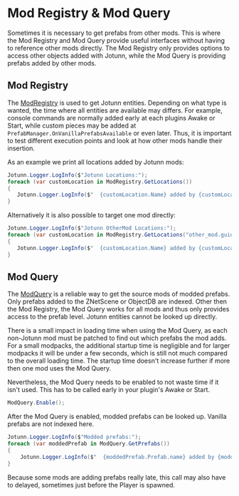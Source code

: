 # Mod Registry & Mod Query
Sometimes it is necessary to get prefabs from other mods.
This is where the Mod Registry and Mod Query provide useful interfaces without having to reference other mods directly.
The Mod Registry only provides options to access other objects added with Jotunn, while the Mod Query is providing prefabs added by other mods.

## Mod Registry
The [ModRegistry](xref:Jotunn.Utils.ModRegistry) is used to get Jotunn entities.
Depending on what type is wanted, the time where all entities are available may differs.
For example, console commands are normally added early at each plugins Awake or Start, while custom pieces may be added at `PrefabManager.OnVanillaPrefabsAvailable` or even later.
Thus, it is important to test different execution points and look at how other mods handle their insertion.

As an example we print all locations added by Jotunn mods:
```cs
Jotunn.Logger.LogInfo($"Jotunn Locations:");
foreach (var customLocation in ModRegistry.GetLocations())
{
   Jotunn.Logger.LogInfo($"  {customLocation.Name} added by {customLocation.SourceMod.Name}");
}
```

Alternatively it is also possible to target one mod directly:
```cs
Jotunn.Logger.LogInfo($"Jotunn OtherMod Locations:");
foreach (var customLocation in ModRegistry.GetLocations("other_mod.guid"))
{
   Jotunn.Logger.LogInfo($"  {customLocation.Name} added by {customLocation.SourceMod.Name}");
}
```

## Mod Query
The [ModQuery](xref:Jotunn.Utils.ModQuery) is a reliable way to get the source mods of modded prefabs.
Only prefabs added to the ZNetScene or ObjectDB are indexed.
Other then the Mod Registry, the Mod Query works for all mods and thus only provides access to the prefab level.
Jotunn entities cannot be looked up directly.

There is a small impact in loading time when using the Mod Query, as each non-Jotunn mod must be patched to find out which prefabs the mod adds.
For a small modpacks, the additional startup time is negligible and for larger modpacks it will be under a few seconds, which is still not much compared to the overall loading time.
The startup time doesn't increase further if more then one mod uses the Mod Query.

Nevertheless, the Mod Query needs to be enabled to not waste time if it isn't used.
This has to be called early in your plugin's Awake or Start.
```cs
ModQuery.Enable();
```

After the Mod Query is enabled, modded prefabs can be looked up. Vanilla prefabs are not indexed here.
```cs
Jotunn.Logger.LogInfo($"Modded prefabs:");
foreach (var moddedPrefab in ModQuery.GetPrefabs())
{
    Jotunn.Logger.LogInfo($"  {moddedPrefab.Prefab.name} added by {moddedPrefab.SourceMod.Name}");
}
```
Because some mods are adding prefabs really late, this call may also have to delayed, sometimes just before the Player is spawned.
